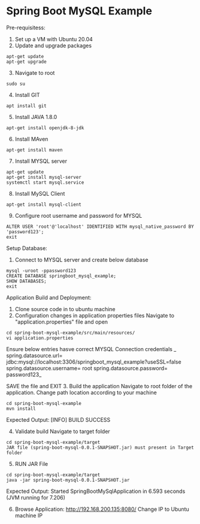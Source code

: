# Spring Boot MySQL Example

Pre-requisitess:

1. Set up a VM with Ubuntu 20.04 
2. Update and upgrade packages
```
apt-get update 
apt-get upgrade
```
3. Navigate to root
```
sudo su
```
4. Install GIT
```
apt install git
```
5. Install JAVA 1.8.0
```
apt-get install openjdk-8-jdk
```
6. Install MAven
```
apt-get install maven
```
7. Install MYSQL server
```
apt-get update
apt-get install mysql-server
systemctl start mysql.service
```
8. Install MySQL Client
```
apt-get install mysql-client
```
9. Configure root username and password for MYSQL

```mysql
ALTER USER 'root'@'localhost' IDENTIFIED WITH mysql_native_password BY 'password123';
exit
```


Setup Database:
1. Connect to MYSQL server and create below database
```
mysql -uroot -ppassword123
CREATE DATABASE springboot_mysql_example;
SHOW DATABASES;
exit
```
Application Build and Deployment:
1. Clone source code in to ubuntu machine
2. Configuration changes in application properties files
Navigate to "application.properties" file and open
```
cd spring-boot-mysql-example/src/main/resources/
vi application.properties
```
Ensure below entries hasve correct MYSQL Connection credentials
_	spring.datasource.url= jdbc:mysql://localhost:3306/springboot_mysql_example?useSSL=false
	spring.datasource.username= root
	spring.datasource.password= password123_

SAVE the file and EXIT
3. Build the application
Navigate to root folder of the application. Change path location according to your machine
```
cd spring-boot-mysql-example
mvn install
```
Expected Output:
[INFO] BUILD SUCCESS

4. Validate build
Navigate to target folder
```
cd spring-boot-mysql-example/target
JAR file (spring-boot-mysql-0.0.1-SNAPSHOT.jar) must present in Target folder
```
5. RUN JAR File
```
cd spring-boot-mysql-example/target
java -jar spring-boot-mysql-0.0.1-SNAPSHOT.jar
```
Expected Output:
Started SpringBootMySqlApplication in 6.593 seconds (JVM running for 7.206)


6. Browse Application:
http://192.168.200.135:8080/
Change IP to Ubuntu machine IP



